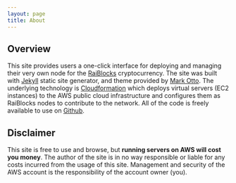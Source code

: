 ```yaml
---
layout: page
title: About
---
```


## Overview

This site provides users a one-click interface for deploying and managing their very own node for the [RaiBlocks](https://github.com/clemahieu/raiblocks) cryptocurrency. The site was built with [Jekyll](http://jekyllrb.com) static site generator, and theme provided by [Mark Otto](https://github.com/mdo). The underlying technology is [Cloudformation](https://aws.amazon.com/cloudformation/) which deploys virtual servers (EC2 instances) to the AWS public cloud infrastructure and configures them as RaiBlocks nodes to contribute to the network. All of the code is freely available to use on [Github](https://github.com/lalanza808/raiblocks-node-deploy).


## Disclaimer

This site is free to use and browse, but **running servers on AWS will cost you money**. The author of the site is in no way responsible or liable for any costs incurred from the usage of this site. Management and security of the AWS account is the responsibility of the account owner (you).
